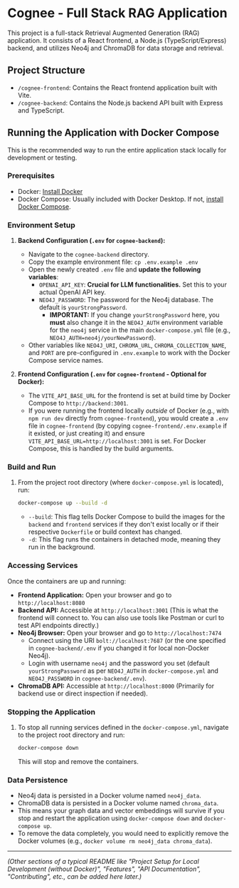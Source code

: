 # Cognee - Full Stack RAG Application

This project is a full-stack Retrieval Augmented Generation (RAG) application. It consists of a React frontend, a Node.js (TypeScript/Express) backend, and utilizes Neo4j and ChromaDB for data storage and retrieval.

## Project Structure

-   `/cognee-frontend`: Contains the React frontend application built with Vite.
-   `/cognee-backend`: Contains the Node.js backend API built with Express and TypeScript.

## Running the Application with Docker Compose

This is the recommended way to run the entire application stack locally for development or testing.

### Prerequisites

-   Docker: [Install Docker](https://docs.docker.com/get-docker/)
-   Docker Compose: Usually included with Docker Desktop. If not, [install Docker Compose](https://docs.docker.com/compose/install/).

### Environment Setup

1.  **Backend Configuration (`.env` for `cognee-backend`):**
    *   Navigate to the `cognee-backend` directory.
    *   Copy the example environment file: `cp .env.example .env`
    *   Open the newly created `.env` file and **update the following variables**:
        *   `OPENAI_API_KEY`: **Crucial for LLM functionalities.** Set this to your actual OpenAI API key.
        *   `NEO4J_PASSWORD`: The password for the Neo4j database. The default is `yourStrongPassword`.
            *   **IMPORTANT:** If you change `yourStrongPassword` here, you **must** also change it in the `NEO4J_AUTH` environment variable for the `neo4j` service in the main `docker-compose.yml` file (e.g., `NEO4J_AUTH=neo4j/yourNewPassword`).
    *   Other variables like `NEO4J_URI`, `CHROMA_URL`, `CHROMA_COLLECTION_NAME`, and `PORT` are pre-configured in `.env.example` to work with the Docker Compose service names.

2.  **Frontend Configuration (`.env` for `cognee-frontend` - Optional for Docker):**
    *   The `VITE_API_BASE_URL` for the frontend is set at build time by Docker Compose to `http://backend:3001`.
    *   If you were running the frontend locally *outside* of Docker (e.g., with `npm run dev` directly from `cognee-frontend`), you would create a `.env` file in `cognee-frontend` (by copying `cognee-frontend/.env.example` if it existed, or just creating it) and ensure `VITE_API_BASE_URL=http://localhost:3001` is set. For Docker Compose, this is handled by the build arguments.

### Build and Run

1.  From the project root directory (where `docker-compose.yml` is located), run:
    ```bash
    docker-compose up --build -d
    ```
    *   `--build`: This flag tells Docker Compose to build the images for the `backend` and `frontend` services if they don't exist locally or if their respective `Dockerfile` or build context has changed.
    *   `-d`: This flag runs the containers in detached mode, meaning they run in the background.

### Accessing Services

Once the containers are up and running:

-   **Frontend Application:** Open your browser and go to `http://localhost:8080`
-   **Backend API:** Accessible at `http://localhost:3001` (This is what the frontend will connect to. You can also use tools like Postman or curl to test API endpoints directly.)
-   **Neo4j Browser:** Open your browser and go to `http://localhost:7474`
    -   Connect using the URI `bolt://localhost:7687` (or the one specified in `cognee-backend/.env` if you changed it for local non-Docker Neo4j).
    -   Login with username `neo4j` and the password you set (default `yourStrongPassword` as per `NEO4J_AUTH` in `docker-compose.yml` and `NEO4J_PASSWORD` in `cognee-backend/.env`).
-   **ChromaDB API:** Accessible at `http://localhost:8000` (Primarily for backend use or direct inspection if needed).

### Stopping the Application

1.  To stop all running services defined in the `docker-compose.yml`, navigate to the project root directory and run:
    ```bash
    docker-compose down
    ```
    This will stop and remove the containers.

### Data Persistence

-   Neo4j data is persisted in a Docker volume named `neo4j_data`.
-   ChromaDB data is persisted in a Docker volume named `chroma_data`.
-   This means your graph data and vector embeddings will survive if you stop and restart the application using `docker-compose down` and `docker-compose up`.
-   To remove the data completely, you would need to explicitly remove the Docker volumes (e.g., `docker volume rm neo4j_data chroma_data`).

---
*(Other sections of a typical README like "Project Setup for Local Development (without Docker)", "Features", "API Documentation", "Contributing", etc., can be added here later.)*
